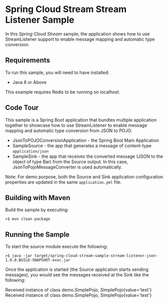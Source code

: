 Spring Cloud Stream Stream Listener Sample
=============================

In this *Spring Cloud Stream* sample, the application shows how to use StreamListener support to enable message mapping and automatic type conversion.

## Requirements

To run this sample, you will need to have installed:

* Java 8 or Above

This example requires Redis to be running on localhost.

## Code Tour

This sample is a Spring Boot application that bundles multiple application together to showcase how to use StreamListener to enable
message mapping and automatic type conversion from JSON to POJO.

* JsonToPOJOConversionApplication - the Spring Boot Main Application
* SampleSource - the app that generates a message of content-type `application/json`
* SampleSink - the app that receives the converted message (JSON to the object of type Bar) from the Source output.
				In this case, JsonToPojoMessageConverter is used automatically.
				
Note: For demo purpose, both the Source and Sink application configuration properties are updated in the same `application.yml` file.

## Building with Maven

Build the sample by executing:

	>$ mvn clean package

## Running the Sample

To start the source module execute the following:

	>$ java -jar target/spring-cloud-stream-sample-stream-listener-json-1.0.0.BUILD-SNAPSHOT-exec.jar
	
Once the application is started (the Source application starts sending messages),
you would see the messages received at the Sink like the following:

Received instance of class demo.SimplePojo, SimplePojo{value='test'}
Received instance of class demo.SimplePojo, SimplePojo{value='test'}

